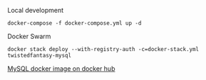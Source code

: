 Local development
```
docker-compose -f docker-compose.yml up -d
```

Docker Swarm
```
docker stack deploy --with-registry-auth -c=docker-stack.yml twistedfantasy-mysql
```

[MySQL docker image on docker hub](https://hub.docker.com/_/mysql)
